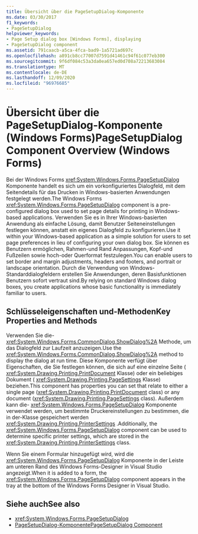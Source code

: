 ```yaml
---
title: Übersicht über die PageSetupDialog-Komponente
ms.date: 03/30/2017
f1_keywords:
- PageSetupDialog
helpviewer_keywords:
- Page Setup dialog box [Windows Forms], displaying
- PageSetupDialog component
ms.assetid: 791caacb-a5ca-4fca-bad9-1a5721ad697c
ms.openlocfilehash: a891cb8cc77007d7591d41461c94f61c077eb300
ms.sourcegitcommit: 9f6df084c53a3da0ea657ed0d708a72213683084
ms.translationtype: MT
ms.contentlocale: de-DE
ms.lasthandoff: 12/09/2020
ms.locfileid: "96976685"
---
```

# <a name="pagesetupdialog-component-overview-windows-forms"></a><span data-ttu-id="8eaed-102">Übersicht über die PageSetupDialog-Komponente (Windows Forms)</span><span class="sxs-lookup"><span data-stu-id="8eaed-102">PageSetupDialog Component Overview (Windows Forms)</span></span>

<span data-ttu-id="8eaed-103">Bei der Windows Forms <xref:System.Windows.Forms.PageSetupDialog> Komponente handelt es sich um ein vorkonfiguriertes Dialogfeld, mit dem Seitendetails für das Drucken in Windows-basierten Anwendungen festgelegt werden.</span><span class="sxs-lookup"><span data-stu-id="8eaed-103">The Windows Forms <xref:System.Windows.Forms.PageSetupDialog> component is a pre-configured dialog box used to set page details for printing in Windows-based applications.</span></span> <span data-ttu-id="8eaed-104">Verwenden Sie es in Ihrer Windows-basierten Anwendung als einfache Lösung, damit Benutzer Seiteneinstellungen festlegen können, anstatt ein eigenes Dialogfeld zu konfigurieren.</span><span class="sxs-lookup"><span data-stu-id="8eaed-104">Use it within your Windows-based application as a simple solution for users to set page preferences in lieu of configuring your own dialog box.</span></span> <span data-ttu-id="8eaed-105">Sie können es Benutzern ermöglichen, Rahmen-und Rand Anpassungen, Kopf-und Fußzeilen sowie hoch-oder Querformat festzulegen.</span><span class="sxs-lookup"><span data-stu-id="8eaed-105">You can enable users to set border and margin adjustments, headers and footers, and portrait or landscape orientation.</span></span> <span data-ttu-id="8eaed-106">Durch die Verwendung von Windows-Standarddialogfeldern erstellen Sie Anwendungen, deren Basisfunktionen Benutzern sofort vertraut sind.</span><span class="sxs-lookup"><span data-stu-id="8eaed-106">By relying on standard Windows dialog boxes, you create applications whose basic functionality is immediately familiar to users.</span></span>

## <a name="key-properties-and-methods"></a><span data-ttu-id="8eaed-107">Schlüsseleigenschaften und-Methoden</span><span class="sxs-lookup"><span data-stu-id="8eaed-107">Key Properties and Methods</span></span>

<span data-ttu-id="8eaed-108">Verwenden Sie die- <xref:System.Windows.Forms.CommonDialog.ShowDialog%2A> Methode, um das Dialogfeld zur Laufzeit anzuzeigen.</span><span class="sxs-lookup"><span data-stu-id="8eaed-108">Use the <xref:System.Windows.Forms.CommonDialog.ShowDialog%2A> method to display the dialog at run time.</span></span> <span data-ttu-id="8eaed-109">Diese Komponente verfügt über Eigenschaften, die Sie festlegen können, die sich auf eine einzelne Seite ( <xref:System.Drawing.Printing.PrintDocument> Klasse) oder ein beliebiges Dokument ( <xref:System.Drawing.Printing.PageSettings> Klasse) beziehen.</span><span class="sxs-lookup"><span data-stu-id="8eaed-109">This component has properties you can set that relate to either a single page (<xref:System.Drawing.Printing.PrintDocument> class) or any document (<xref:System.Drawing.Printing.PageSettings> class).</span></span> <span data-ttu-id="8eaed-110">Außerdem kann die- <xref:System.Windows.Forms.PageSetupDialog> Komponente verwendet werden, um bestimmte Druckereinstellungen zu bestimmen, die in der-Klasse gespeichert werden <xref:System.Drawing.Printing.PrinterSettings> .</span><span class="sxs-lookup"><span data-stu-id="8eaed-110">Additionally, the <xref:System.Windows.Forms.PageSetupDialog> component can be used to determine specific printer settings, which are stored in the <xref:System.Drawing.Printing.PrinterSettings> class.</span></span>

<span data-ttu-id="8eaed-111">Wenn Sie einem Formular hinzugefügt wird, wird die <xref:System.Windows.Forms.PageSetupDialog> Komponente in der Leiste am unteren Rand des Windows Forms-Designer in Visual Studio angezeigt.</span><span class="sxs-lookup"><span data-stu-id="8eaed-111">When it is added to a form, the <xref:System.Windows.Forms.PageSetupDialog> component appears in the tray at the bottom of the Windows Forms Designer in Visual Studio.</span></span>

## <a name="see-also"></a><span data-ttu-id="8eaed-112">Siehe auch</span><span class="sxs-lookup"><span data-stu-id="8eaed-112">See also</span></span>

- <xref:System.Windows.Forms.PageSetupDialog>
- [<span data-ttu-id="8eaed-113">PageSetupDialog-Komponente</span><span class="sxs-lookup"><span data-stu-id="8eaed-113">PageSetupDialog Component</span></span>](pagesetupdialog-component-windows-forms.md)
